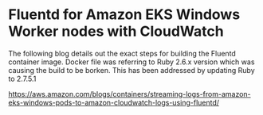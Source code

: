 # Fluentd for Amazon EKS Windows Worker nodes with CloudWatch 

The following blog details out the exact steps for building the Fluentd container image. Docker file was referring to Ruby 2.6.x version which was causing the build to be borken. This has been addressed by updating Ruby to 2.7.5.1

https://aws.amazon.com/blogs/containers/streaming-logs-from-amazon-eks-windows-pods-to-amazon-cloudwatch-logs-using-fluentd/


